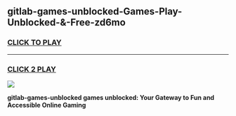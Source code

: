 
## gitlab-games-unblocked-Games-Play-Unblocked-&-Free-zd6mo
<h3>
<a href="https://premium76.site?title=gitlab-games-unblocked&ref=24A">CLICK TO PLAY</a></h3>
<hr>

<h3>
<a href="https://premium76.site?title=gitlab-games-unblocked&ref=24A">CLICK 2 PLAY</a>
  
</h3>

<a href="https://premium76.site?title=gitlab-games-unblocked&ref=24A"><img src="https://clearcache.store/games.png"></a>


**gitlab-games-unblocked games unblocked: Your Gateway to Fun and Accessible Online Gaming**
